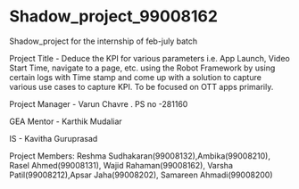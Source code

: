 # Shadow_project_99008162
Shadow_project for the internship of feb-july batch

Project Title - Deduce the KPI for various parameters i.e. App Launch, Video Start Time, navigate to a page, etc. using the Robot Framework by using certain logs with Time stamp and come up with a solution to capture various use cases to capture KPI. To be focused on OTT apps primarily.

Project Manager - Varun Chavre . PS no -281160

GEA Mentor - Karthik Mudaliar

IS - Kavitha Guruprasad

Project Members: Reshma Sudhakaran(99008132),Ambika(99008210), Rasel Ahmed(99008131), Wajid Rahaman(99008162), Varsha Patil(99008212),Apsar Jaha(99008202), Samareen Ahmadi(99008200)
